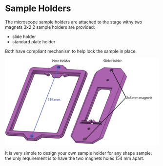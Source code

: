 # Sample Holders

The microscope sample holders are attached to the stage withy two magnets 3x2
2 sample holders are provided:

* slide holder
* standard plate holder

Both have compliant mechanism to help lock the sample in place.

![Holder example](img/Holders.jpg)

It is very simple to design your own sample holder for any shape sample, the only requirement is to have the two magnets holes 154 mm apart.
